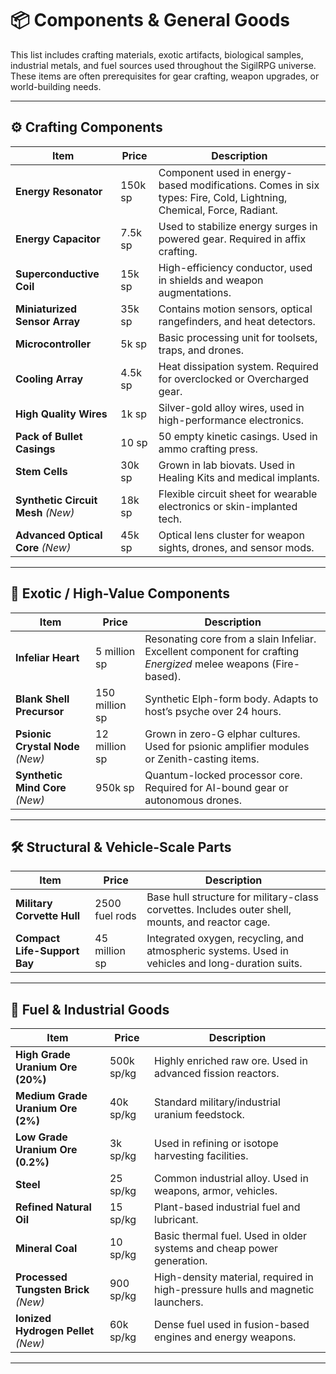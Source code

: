 # 📦 Components & General Goods

This list includes crafting materials, exotic artifacts, biological samples, industrial metals, and fuel sources used throughout the SigilRPG universe. These items are often prerequisites for gear crafting, weapon upgrades, or world-building needs.

---

## ⚙️ Crafting Components

| Item                     | Price         | Description |
|--------------------------|---------------|-------------|
| **Energy Resonator**     | 150k sp        | Component used in energy-based modifications. Comes in six types: Fire, Cold, Lightning, Chemical, Force, Radiant. |
| **Energy Capacitor**     | 7.5k sp        | Used to stabilize energy surges in powered gear. Required in affix crafting. |
| **Superconductive Coil** | 15k sp         | High-efficiency conductor, used in shields and weapon augmentations. |
| **Miniaturized Sensor Array** | 35k sp  | Contains motion sensors, optical rangefinders, and heat detectors. |
| **Microcontroller**      | 5k sp          | Basic processing unit for toolsets, traps, and drones. |
| **Cooling Array**        | 4.5k sp        | Heat dissipation system. Required for overclocked or Overcharged gear. |
| **High Quality Wires**   | 1k sp          | Silver-gold alloy wires, used in high-performance electronics. |
| **Pack of Bullet Casings** | 10 sp       | 50 empty kinetic casings. Used in ammo crafting press. |
| **Stem Cells**           | 30k sp         | Grown in lab biovats. Used in Healing Kits and medical implants. |
| **Synthetic Circuit Mesh** *(New)* | 18k sp | Flexible circuit sheet for wearable electronics or skin-implanted tech. |
| **Advanced Optical Core** *(New)* | 45k sp | Optical lens cluster for weapon sights, drones, and sensor mods. |

---

## 🧬 Exotic / High-Value Components

| Item                     | Price         | Description |
|--------------------------|---------------|-------------|
| **Infeliar Heart**       | 5 million sp  | Resonating core from a slain Infeliar. Excellent component for crafting *Energized* melee weapons (Fire-based). |
| **Blank Shell Precursor**| 150 million sp| Synthetic Elph-form body. Adapts to host’s psyche over 24 hours. |
| **Psionic Crystal Node** *(New)* | 12 million sp | Grown in zero-G elphar cultures. Used for psionic amplifier modules or Zenith-casting items. |
| **Synthetic Mind Core** *(New)* | 950k sp | Quantum-locked processor core. Required for AI-bound gear or autonomous drones. |

---

## 🛠️ Structural & Vehicle-Scale Parts

| Item                     | Price         | Description |
|--------------------------|---------------|-------------|
| **Military Corvette Hull** | 2500 fuel rods | Base hull structure for military-class corvettes. Includes outer shell, mounts, and reactor cage. |
| **Compact Life-Support Bay** | 45 million sp | Integrated oxygen, recycling, and atmospheric systems. Used in vehicles and long-duration suits. |

---

## 🔋 Fuel & Industrial Goods

| Item                     | Price         | Description |
|--------------------------|---------------|-------------|
| **High Grade Uranium Ore (20%)** | 500k sp/kg | Highly enriched raw ore. Used in advanced fission reactors. |
| **Medium Grade Uranium Ore (2%)** | 40k sp/kg  | Standard military/industrial uranium feedstock. |
| **Low Grade Uranium Ore (0.2%)** | 3k sp/kg    | Used in refining or isotope harvesting facilities. |
| **Steel**                | 25 sp/kg       | Common industrial alloy. Used in weapons, armor, vehicles. |
| **Refined Natural Oil**  | 15 sp/kg       | Plant-based industrial fuel and lubricant. |
| **Mineral Coal**         | 10 sp/kg       | Basic thermal fuel. Used in older systems and cheap power generation. |
| **Processed Tungsten Brick** *(New)* | 900 sp/kg | High-density material, required in high-pressure hulls and magnetic launchers. |
| **Ionized Hydrogen Pellet** *(New)* | 60k sp/kg | Dense fuel used in fusion-based engines and energy weapons. |

---